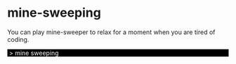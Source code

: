 # mine-sweeping 

You can play mine-sweeper to relax for a moment when you are tired of coding.

<div style="background-color:#000;color:#fff;"> &nbsp> mine sweeping</div>